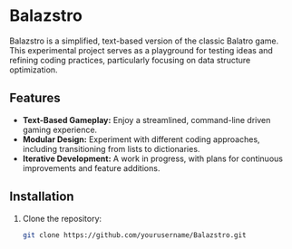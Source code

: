 # Balazstro

Balazstro is a simplified, text-based version of the classic Balatro game. This experimental project serves as a playground for testing ideas and refining coding practices, particularly focusing on data structure optimization.

## Features
- **Text-Based Gameplay:** Enjoy a streamlined, command-line driven gaming experience.
- **Modular Design:** Experiment with different coding approaches, including transitioning from lists to dictionaries.
- **Iterative Development:** A work in progress, with plans for continuous improvements and feature additions.

## Installation
1. Clone the repository:
   ```bash
   git clone https://github.com/yourusername/Balazstro.git
